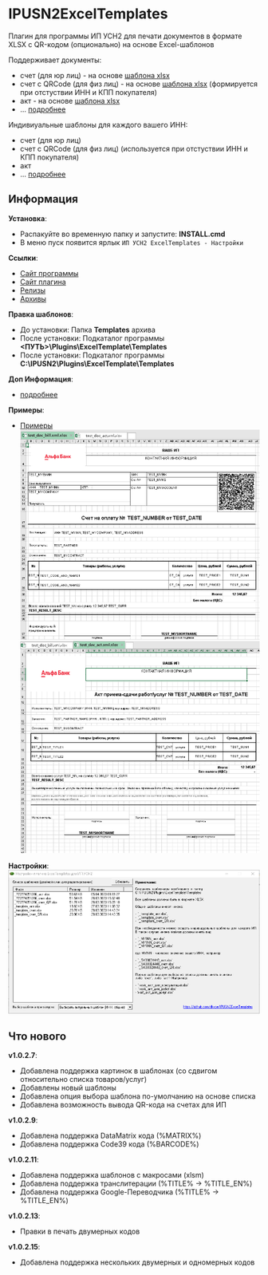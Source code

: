 # IPUSN2ExcelTemplates

Плагин для программы ИП УСН2 для печати документов в формате XLSX с QR-кодом (опционально) на основе Excel-шаблонов

Поддерживает документы:
- счет (для юр лиц) - на основе [шаблона xlsx](ExcelTemplates/bin/Debug/Templates)
- счет с QRCode (для физ лиц) - на основе [шаблона xlsx](ExcelTemplates/bin/Debug/Templates) (формируется при отстуствии ИНН и КПП покупателя)
- акт - на основе [шаблона xlsx](ExcelTemplates/bin/Debug/Templates)     
- ... [подробнее](ExcelTemplates/bin/Debug/Информация.txt)

Индивиуальные шаблоны для каждого вашего ИНН:
- счет (для юр лиц)
- счет с QRCode (для физ лиц) (используется при отстуствии ИНН и КПП покупателя)
- акт
- ... [подробнее](ExcelTemplates/bin/Debug/Информация.txt)

## Информация

**Установка**: 
- Распакуйте во временную папку и запустите: **INSTALL.cmd**    
- В меню пуск появится ярлык `ИП УСН2 ExcelTemplates - Настройки`    

**Ссылки**:
- [Сайт программы](https://ipusn.dynsoft.ru/)     
- [Сайт плагина](https://github.com/dkxce/IPUSN2ExcelTemplates)       
- [Релизы](https://github.com/dkxce/IPUSN2ExcelTemplates/releases)     
- [Архивы](Binaries)     

**Правка шаблонов**:
- До установки: Папка **Templates** архива    
- После установки: Подкаталог программы **<ПУТЬ>\Plugins\ExcelTemplate\Templates**
- После установки: Подкаталог программы **C:\IPUSN2\Plugins\ExcelTemplate\Templates**

**Доп Информация**:    
- [подробнее](ExcelTemplates/bin/Debug/Информация.txt)

**Примеры**:    
- [Примеры](Examples)         
![bill_example](Examples/bill_example.png)    
![act_example](Examples/act_example.png)    

**Настройки**:    
![config](Examples/configurate.png)    

## Что нового

**v1.0.2.7**:
- Добавлена поддержка картинок в шаблонах (со сдвигом относительно списка товаров/услуг)    
- Добавлены новый шаблоны    
- Добавлена опция выбора шаблона по-умолчанию на основе списка    
- Добавлена возможность вывода QR-кода на счетах для ИП    

**v1.0.2.9**:
- Добавлена поддержка DataMatrix кода (%MATRIX%)    
- Добавлена поддержка Code39 кода (%BARCODE%)    

**v1.0.2.11**:
- Добавлена поддержка шаблонов с макросами (xlsm)    
- Добавлена поддержка транслитерации (%TITLE% -> %TITLE_EN%)     
- Добавлена поддержка Google-Переводчика (%TITLE% -> %TITLE_EN%)     

**v1.0.2.13**:
- Правки в печать двумерных кодов     

**v1.0.2.15**:
- Добавлена поддержка нескольких двумерных и одномерных кодов           